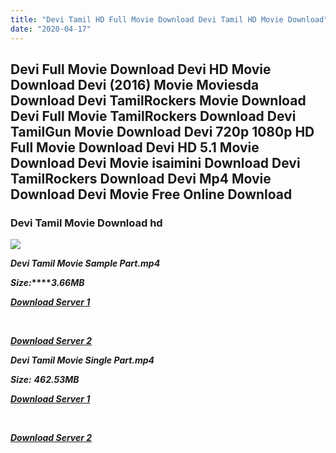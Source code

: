 ```yaml
---
title: "Devi Tamil HD Full Movie Download Devi Tamil HD Movie Download"
date: "2020-04-17"
---
```


## Devi Full Movie Download Devi HD Movie Download Devi (2016) Movie Moviesda Download Devi TamilRockers Movie Download Devi Full Movie TamilRockers Download Devi TamilGun Movie Download Devi 720p 1080p HD Full Movie Download Devi HD 5.1 Movie Download Devi Movie isaimini Download Devi TamilRockers Download Devi Mp4 Movie Download Devi Movie Free Online Download

### Devi Tamil Movie Download hd

![](https://images.moviebuff.com/cb7a8b43-5ae9-4699-abde-68836085b78f?w=1000)

**_Devi Tamil Movie Sample Part.mp4_**

**_Size:_****_3.66MB_**

**_[Download Server 1](http://s1.uptofiles.net//files/Tamil{300377c8a1a3ba2999b4bbe3381b1ea1a812b0b70d21946c68d529294a5c2999}202016{300377c8a1a3ba2999b4bbe3381b1ea1a812b0b70d21946c68d529294a5c2999}20Movies/Devi{300377c8a1a3ba2999b4bbe3381b1ea1a812b0b70d21946c68d529294a5c2999}20(2016)/Devi{300377c8a1a3ba2999b4bbe3381b1ea1a812b0b70d21946c68d529294a5c2999}20(640x360)/Devi{300377c8a1a3ba2999b4bbe3381b1ea1a812b0b70d21946c68d529294a5c2999}20HD{300377c8a1a3ba2999b4bbe3381b1ea1a812b0b70d21946c68d529294a5c2999}20Sample.mp4)_**

**_[  
](http://s1.uptofiles.net//files/Tamil{300377c8a1a3ba2999b4bbe3381b1ea1a812b0b70d21946c68d529294a5c2999}202016{300377c8a1a3ba2999b4bbe3381b1ea1a812b0b70d21946c68d529294a5c2999}20Movies/Devi{300377c8a1a3ba2999b4bbe3381b1ea1a812b0b70d21946c68d529294a5c2999}20(2016)/Devi{300377c8a1a3ba2999b4bbe3381b1ea1a812b0b70d21946c68d529294a5c2999}20(640x360)/Devi{300377c8a1a3ba2999b4bbe3381b1ea1a812b0b70d21946c68d529294a5c2999}20HD{300377c8a1a3ba2999b4bbe3381b1ea1a812b0b70d21946c68d529294a5c2999}20Sample.mp4)_**

**_[Download Server 2](http://s1.uptofiles.net//files/Tamil{300377c8a1a3ba2999b4bbe3381b1ea1a812b0b70d21946c68d529294a5c2999}202016{300377c8a1a3ba2999b4bbe3381b1ea1a812b0b70d21946c68d529294a5c2999}20Movies/Devi{300377c8a1a3ba2999b4bbe3381b1ea1a812b0b70d21946c68d529294a5c2999}20(2016)/Devi{300377c8a1a3ba2999b4bbe3381b1ea1a812b0b70d21946c68d529294a5c2999}20(640x360)/Devi{300377c8a1a3ba2999b4bbe3381b1ea1a812b0b70d21946c68d529294a5c2999}20HD{300377c8a1a3ba2999b4bbe3381b1ea1a812b0b70d21946c68d529294a5c2999}20Sample.mp4)_**

**_Devi Tamil Movie Single Part.mp4_**

**_Size:_** **_462.53MB_**

**_[Download Server 1](http://s1.uptofiles.net//files/Tamil{300377c8a1a3ba2999b4bbe3381b1ea1a812b0b70d21946c68d529294a5c2999}202016{300377c8a1a3ba2999b4bbe3381b1ea1a812b0b70d21946c68d529294a5c2999}20Movies/Devi{300377c8a1a3ba2999b4bbe3381b1ea1a812b0b70d21946c68d529294a5c2999}20(2016)/Devi{300377c8a1a3ba2999b4bbe3381b1ea1a812b0b70d21946c68d529294a5c2999}20(640x360)/Devi{300377c8a1a3ba2999b4bbe3381b1ea1a812b0b70d21946c68d529294a5c2999}20HD.mp4)_**

**_[  
](http://s1.uptofiles.net//files/Tamil{300377c8a1a3ba2999b4bbe3381b1ea1a812b0b70d21946c68d529294a5c2999}202016{300377c8a1a3ba2999b4bbe3381b1ea1a812b0b70d21946c68d529294a5c2999}20Movies/Devi{300377c8a1a3ba2999b4bbe3381b1ea1a812b0b70d21946c68d529294a5c2999}20(2016)/Devi{300377c8a1a3ba2999b4bbe3381b1ea1a812b0b70d21946c68d529294a5c2999}20(640x360)/Devi{300377c8a1a3ba2999b4bbe3381b1ea1a812b0b70d21946c68d529294a5c2999}20HD.mp4)_**

**_[Download Server 2](http://s1.uptofiles.net//files/Tamil{300377c8a1a3ba2999b4bbe3381b1ea1a812b0b70d21946c68d529294a5c2999}202016{300377c8a1a3ba2999b4bbe3381b1ea1a812b0b70d21946c68d529294a5c2999}20Movies/Devi{300377c8a1a3ba2999b4bbe3381b1ea1a812b0b70d21946c68d529294a5c2999}20(2016)/Devi{300377c8a1a3ba2999b4bbe3381b1ea1a812b0b70d21946c68d529294a5c2999}20(640x360)/Devi{300377c8a1a3ba2999b4bbe3381b1ea1a812b0b70d21946c68d529294a5c2999}20HD.mp4)_**
